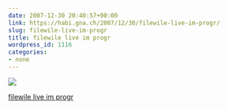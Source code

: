 ```yaml
---
date: 2007-12-30 20:40:57+00:00
link: https://habi.gna.ch/2007/12/30/filewile-live-im-progr/
slug: filewile-live-im-progr
title: filewile live im progr
wordpress_id: 1116
categories:
- none
---
```



 [![](https://static.flickr.com/2411/2150032572_c82a9fe3d5_m.jpg)](https://www.flickr.com/photos/habi/2150032572/)
   

 
  [filewile live im progr](https://www.flickr.com/photos/habi/2150032572/)
    

 




  

